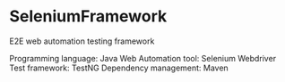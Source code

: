# SeleniumFramework
E2E web automation testing framework

Programming language: Java
Web Automation tool: Selenium Webdriver
Test framework: TestNG
Dependency management: Maven
